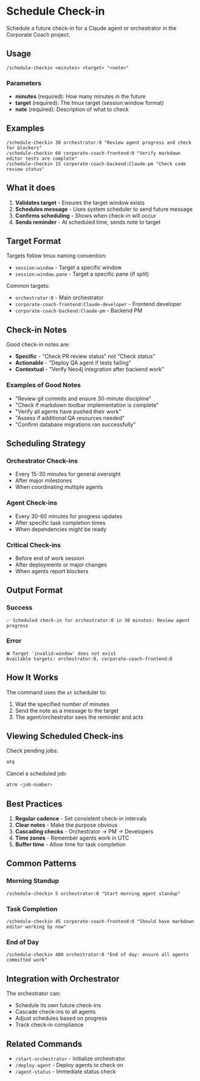 # Schedule Check-in

Schedule a future check-in for a Claude agent or orchestrator in the Corporate Coach project.

## Usage
```
/schedule-checkin <minutes> <target> "<note>"
```

### Parameters
- **minutes** (required): How many minutes in the future
- **target** (required): The tmux target (session:window format)
- **note** (required): Description of what to check

## Examples
```
/schedule-checkin 30 orchestrator:0 "Review agent progress and check for blockers"
/schedule-checkin 60 corporate-coach-frontend:0 "Verify markdown editor tests are complete"
/schedule-checkin 15 corporate-coach-backend:Claude-pm "Check code review status"
```

## What it does

1. **Validates target** - Ensures the target window exists
2. **Schedules message** - Uses system scheduler to send future message
3. **Confirms scheduling** - Shows when check-in will occur
4. **Sends reminder** - At scheduled time, sends note to target

## Target Format

Targets follow tmux naming convention:
- `session:window` - Target a specific window
- `session:window.pane` - Target a specific pane (if split)

Common targets:
- `orchestrator:0` - Main orchestrator
- `corporate-coach-frontend:Claude-developer` - Frontend developer
- `corporate-coach-backend:Claude-pm` - Backend PM

## Check-in Notes

Good check-in notes are:
- **Specific** - "Check PR review status" not "Check status"
- **Actionable** - "Deploy QA agent if tests failing"
- **Contextual** - "Verify Neo4j integration after backend work"

### Examples of Good Notes
- "Review git commits and ensure 30-minute discipline"
- "Check if markdown toolbar implementation is complete"
- "Verify all agents have pushed their work"
- "Assess if additional QA resources needed"
- "Confirm database migrations ran successfully"

## Scheduling Strategy

### Orchestrator Check-ins
- Every 15-30 minutes for general oversight
- After major milestones
- When coordinating multiple agents

### Agent Check-ins
- Every 30-60 minutes for progress updates
- After specific task completion times
- When dependencies might be ready

### Critical Check-ins
- Before end of work session
- After deployments or major changes
- When agents report blockers

## Output Format

### Success
```
✅ Scheduled check-in for orchestrator:0 in 30 minutes: Review agent progress
```

### Error
```
❌ Target 'invalid:window' does not exist
Available targets: orchestrator:0, corporate-coach-frontend:0
```

## How It Works

The command uses the `at` scheduler to:
1. Wait the specified number of minutes
2. Send the note as a message to the target
3. The agent/orchestrator sees the reminder and acts

## Viewing Scheduled Check-ins

Check pending jobs:
```bash
atq
```

Cancel a scheduled job:
```bash
atrm <job-number>
```

## Best Practices

1. **Regular cadence** - Set consistent check-in intervals
2. **Clear notes** - Make the purpose obvious
3. **Cascading checks** - Orchestrator → PM → Developers
4. **Time zones** - Remember agents work in UTC
5. **Buffer time** - Allow time for task completion

## Common Patterns

### Morning Standup
```
/schedule-checkin 5 orchestrator:0 "Start morning agent standup"
```

### Task Completion
```
/schedule-checkin 45 corporate-coach-frontend:0 "Should have markdown editor working by now"
```

### End of Day
```
/schedule-checkin 480 orchestrator:0 "End of day: ensure all agents committed work"
```

## Integration with Orchestrator

The orchestrator can:
- Schedule its own future check-ins
- Cascade check-ins to all agents
- Adjust schedules based on progress
- Track check-in compliance

## Related Commands

- `/start-orchestrator` - Initialize orchestrator
- `/deploy-agent` - Deploy agents to check on
- `/agent-status` - Immediate status check
